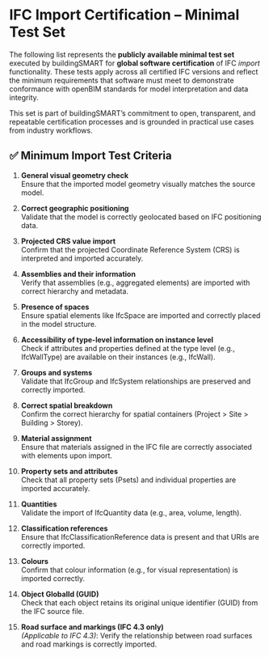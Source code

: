 # IFC Import Certification – Minimal Test Set

The following list represents the **publicly available minimal test set** executed by buildingSMART for **global software certification** of IFC *import* functionality. These tests apply across all certified IFC versions and reflect the minimum requirements that software must meet to demonstrate conformance with openBIM standards for model interpretation and data integrity.

This set is part of buildingSMART’s commitment to open, transparent, and repeatable certification processes and is grounded in practical use cases from industry workflows.

## ✅ Minimum Import Test Criteria

1. **General visual geometry check**  
   Ensure that the imported model geometry visually matches the source model.

2. **Correct geographic positioning**  
   Validate that the model is correctly geolocated based on IFC positioning data.

3. **Projected CRS value import**  
   Confirm that the projected Coordinate Reference System (CRS) is interpreted and imported accurately.

4. **Assemblies and their information**  
   Verify that assemblies (e.g., aggregated elements) are imported with correct hierarchy and metadata.

5. **Presence of spaces**  
   Ensure spatial elements like IfcSpace are imported and correctly placed in the model structure.

6. **Accessibility of type-level information on instance level**  
   Check if attributes and properties defined at the type level (e.g., IfcWallType) are available on their instances (e.g., IfcWall).

7. **Groups and systems**  
   Validate that IfcGroup and IfcSystem relationships are preserved and correctly imported.

8. **Correct spatial breakdown**  
   Confirm the correct hierarchy for spatial containers (Project > Site > Building > Storey).

9. **Material assignment**  
   Ensure that materials assigned in the IFC file are correctly associated with elements upon import.

10. **Property sets and attributes**  
    Check that all property sets (Psets) and individual properties are imported accurately.

11. **Quantities**  
    Validate the import of IfcQuantity data (e.g., area, volume, length).

12. **Classification references**  
    Ensure that IfcClassificationReference data is present and that URIs are correctly imported.

13. **Colours**  
    Confirm that colour information (e.g., for visual representation) is imported correctly.

14. **Object GlobalId (GUID)**  
    Check that each object retains its original unique identifier (GUID) from the IFC source file.

15. **Road surface and markings (IFC 4.3 only)**  
    *(Applicable to IFC 4.3)*: Verify the relationship between road surfaces and road markings is correctly imported.
